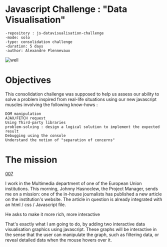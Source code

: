 # Javascript Challenge : "Data Visualisation"


    -repository : js-datavisualisation-challenge
    -mode: solo
    -type: consolidation challenge
    -duration: 5 days
    -author: Alexandre Plennevaux
    
![well](https://media.giphy.com/media/Lny6Rw04nsOOc/giphy.gif)

# Objectives

This consolidation challenge was supposed to help us assess our ability to solve a problem inspired from real-life situations using our new javascript muscles involving the following know-hows :

    DOM manipulation
    AJAX/FETCH request
    Using Third-party libraries
    problem-solving : design a logical solution to implement the expected result
    Debugging using the console
    Understand the notion of "separation of concerns"

# The mission
[007](https://media.giphy.com/media/nu4DN4nKos3m0/giphy.gif)

I work in the Multimedia department of one of the European Union institutions. This morning, Johnny Hasnoclew, the Project Manager, sends me on a mission: one of the in-house journalists has published a new article on the institution's website. The article in question is already integrated with an html / css / Javascript file.

He asks to make it more rich, more interactive

That's exactly what I am going to do, by adding two interactive data visualisation graphics using javascript. These graphs will be interactive in the sense that the user can manipulate the graph, such as filtering data, or reveal detailed data when the mouse hovers over it.

